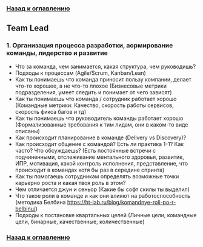 ### [Назад к оглавлению](../../../../README.md)

## Team Lead

### 1. Организация процесса разработки, aормирование команды, лидерство и развитие

- Что за команда, чем занимается, какая структура, чем руководишь?
- Подходы к процессам (Agile/Scrum, Kanban/Lean)
- Как ты понимаешь что команда приносит пользу компании, делает что-то хорошее, а не что-то плохое
  (Бизнесовые метрики подразделения, умеет следить и понимает от чего зависят)
- Как ты понимаешь что команда / сотрудник работает хорошо
  (Командные метрики: Качество, скорость работы сервисов, скорость фикса багов и тд)
- Как ты понимаешь что руководитель команды работает хорошо
  (Формализованные требования к тим лидам, они в каком-то виде описаны)
- Как происходит планирование в команде (Delivery vs Discovery)?
- Как происходит общение с командой? Есть ли практика 1-1? Как часто? Что обсуждаешь?
  (Есть постоянные встречи с подчиненными, отслеживание ментального здоровья, развитие, ИПР, мотивация,
  какой контроль исполнения, представление, что происходит в командах хотя бы раз в середине спринта)
- Как ты помогаешь сотрудникам определять возможные точки карьерно роста и какая твоя роль в этом?
- Чем отличается джун и сеньор (Какие бы софт скилы ты выделил)
- Что такое роли в команде и как они влияют на работоспособность
  (методика Белбина https://ht-lab.ru/blog/komandnye-roli-po-r-belbinu/)
- Подходы к постановке квартальных целей (Личные цели, командные цели, бинарные, качественные, количественные)

### [Назад к оглавлению](../../../../README.md)
